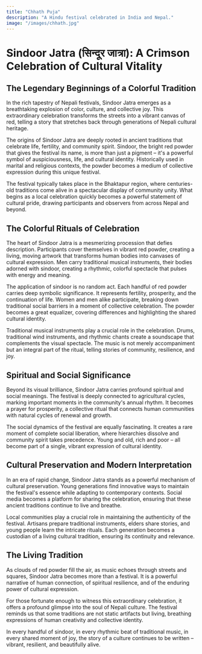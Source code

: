 ```yaml
---
title: "Chhath Puja"
description: "A Hindu festival celebrated in India and Nepal."
image: "/images/chhath.jpg"
---
```


# Sindoor Jatra (सिन्दूर जात्रा): A Crimson Celebration of Cultural Vitality

## The Legendary Beginnings of a Colorful Tradition

In the rich tapestry of Nepali festivals, Sindoor Jatra emerges as a breathtaking explosion of color, culture, and collective joy. This extraordinary celebration transforms the streets into a vibrant canvas of red, telling a story that stretches back through generations of Nepali cultural heritage.

The origins of Sindoor Jatra are deeply rooted in ancient traditions that celebrate life, fertility, and community spirit. Sindoor, the bright red powder that gives the festival its name, is more than just a pigment – it's a powerful symbol of auspiciousness, life, and cultural identity. Historically used in marital and religious contexts, the powder becomes a medium of collective expression during this unique festival.

The festival typically takes place in the Bhaktapur region, where centuries-old traditions come alive in a spectacular display of community unity. What begins as a local celebration quickly becomes a powerful statement of cultural pride, drawing participants and observers from across Nepal and beyond.

## The Colorful Rituals of Celebration

The heart of Sindoor Jatra is a mesmerizing procession that defies description. Participants cover themselves in vibrant red powder, creating a living, moving artwork that transforms human bodies into canvases of cultural expression. Men carry traditional musical instruments, their bodies adorned with sindoor, creating a rhythmic, colorful spectacle that pulses with energy and meaning.

The application of sindoor is no random act. Each handful of red powder carries deep symbolic significance. It represents fertility, prosperity, and the continuation of life. Women and men alike participate, breaking down traditional social barriers in a moment of collective celebration. The powder becomes a great equalizer, covering differences and highlighting the shared cultural identity.

Traditional musical instruments play a crucial role in the celebration. Drums, traditional wind instruments, and rhythmic chants create a soundscape that complements the visual spectacle. The music is not merely accompaniment but an integral part of the ritual, telling stories of community, resilience, and joy.

## Spiritual and Social Significance

Beyond its visual brilliance, Sindoor Jatra carries profound spiritual and social meanings. The festival is deeply connected to agricultural cycles, marking important moments in the community's annual rhythm. It becomes a prayer for prosperity, a collective ritual that connects human communities with natural cycles of renewal and growth.

The social dynamics of the festival are equally fascinating. It creates a rare moment of complete social liberation, where hierarchies dissolve and community spirit takes precedence. Young and old, rich and poor – all become part of a single, vibrant expression of cultural identity.

## Cultural Preservation and Modern Interpretation

In an era of rapid change, Sindoor Jatra stands as a powerful mechanism of cultural preservation. Young generations find innovative ways to maintain the festival's essence while adapting to contemporary contexts. Social media becomes a platform for sharing the celebration, ensuring that these ancient traditions continue to live and breathe.

Local communities play a crucial role in maintaining the authenticity of the festival. Artisans prepare traditional instruments, elders share stories, and young people learn the intricate rituals. Each generation becomes a custodian of a living cultural tradition, ensuring its continuity and relevance.

## The Living Tradition

As clouds of red powder fill the air, as music echoes through streets and squares, Sindoor Jatra becomes more than a festival. It is a powerful narrative of human connection, of spiritual resilience, and of the enduring power of cultural expression.

For those fortunate enough to witness this extraordinary celebration, it offers a profound glimpse into the soul of Nepali culture. The festival reminds us that some traditions are not static artifacts but living, breathing expressions of human creativity and collective identity.

In every handful of sindoor, in every rhythmic beat of traditional music, in every shared moment of joy, the story of a culture continues to be written – vibrant, resilient, and beautifully alive.